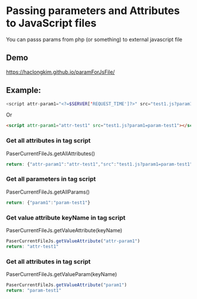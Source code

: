 # Passing parameters and Attributes to JavaScript files

You can passs params from php (or something) to external javascript file

## Demo
https://haclongkim.github.io/paramForJsFile/

## Example: 
```php
<script attr-param1="<?=$SERVER['REQUEST_TIME']?>" src="test1.js?param1=param-test1"></script>
```
Or
```html
<script attr-param1="attr-test1" src="test1.js?param1=param-test1"></script>
```
### Get all attributes in tag script  
PaserCurrentFileJs.getAllAttributes()
```js
return: {"attr-param1":"attr-test1","src":"test1.js?param1=param-test1"}
```
### Get all parameters in tag script  
PaserCurrentFileJs.getAllParams()
```js
return: {"param1":"param-test1"}
```
### Get value attribute keyName in tag script  
PaserCurrentFileJs.getValueAttribute(keyName)
```js
PaserCurrentFileJs.getValueAttribute("attr-param1")
return: "attr-test1"
```
### Get all attributes in tag script  
PaserCurrentFileJs.getValueParam(keyName)
```js
PaserCurrentFileJs.getValueAttribute("param1")
return: "param-test1"
```


